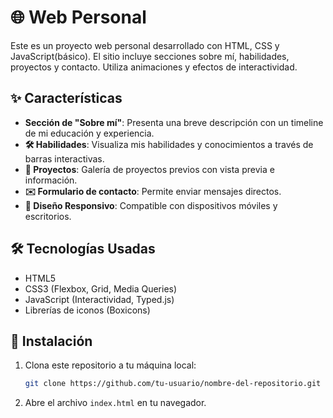 # 🌐 Web Personal

Este es un proyecto web personal desarrollado con HTML, CSS y JavaScript(básico). El sitio incluye secciones sobre mí, habilidades, proyectos y contacto. Utiliza animaciones y efectos de interactividad.

## ✨ Características

- **Sección de "Sobre mí"**: Presenta una breve descripción con un timeline de mi educación y experiencia.
- **🛠 Habilidades**: Visualiza mis habilidades y conocimientos a través de barras interactivas.
- **📂 Proyectos**: Galería de proyectos previos con vista previa e información.
- **✉️ Formulario de contacto**: Permite enviar mensajes directos.
- **📱 Diseño Responsivo**: Compatible con dispositivos móviles y escritorios.

## 🛠 Tecnologías Usadas

- HTML5
- CSS3 (Flexbox, Grid, Media Queries)
- JavaScript (Interactividad, Typed.js)
- Librerías de iconos (Boxicons)

## 🚀 Instalación

1. Clona este repositorio a tu máquina local:
   ```bash
   git clone https://github.com/tu-usuario/nombre-del-repositorio.git

2. Abre el archivo `index.html` en tu navegador.

